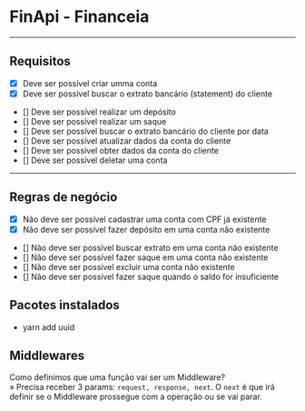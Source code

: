# FinApi - Financeia

---

## Requisitos

- [x] Deve ser possível criar umma conta
- [x] Deve ser possível buscar o extrato bancário (statement) do cliente
- [] Deve ser possível realizar um depósito
- [] Deve ser possível realizar um saque
- [] Deve ser possível buscar o extrato bancário do cliente por data
- [] Deve ser possível atualizar dados da conta do cliente
- [] Deve ser possível obter dados da conta do cliente
- [] Deve ser possível deletar uma conta

---

## Regras de negócio

- [x] Não deve ser possível cadastrar uma conta com CPF já existente
- [x] Não deve ser possível fazer depósito em uma conta não existente
- [] Não deve ser possível buscar extrato em uma conta não existente
- [] Não deve ser possível fazer saque em uma conta não existente
- [] Não deve ser possível excluir uma conta não existente
- [] Não deve ser possível fazer saque quando o saldo for insuficiente

## Pacotes instalados

- yarn add uuid


## Middlewares

Como definimos que uma função vai ser um Middleware?  
» Precisa receber 3 params: `request, response, next`. O `next` é que irá definir se o Middleware prossegue com a operação ou se vai parar.